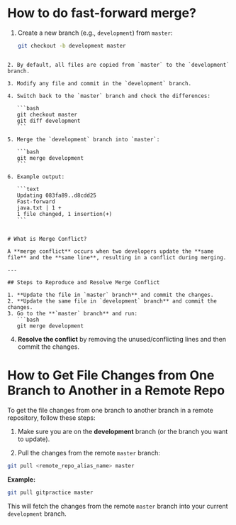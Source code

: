 
# How to do fast-forward merge?

1. Create a new branch (e.g., `development`) from `master`:
   ```bash
   git checkout -b development master
````

2. By default, all files are copied from `master` to the `development` branch.

3. Modify any file and commit in the `development` branch.

4. Switch back to the `master` branch and check the differences:

   ```bash
   git checkout master
   git diff development
   ```

5. Merge the `development` branch into `master`:

   ```bash
   git merge development
   ```

6. Example output:

   ```text
   Updating 083fa89..d8cdd25
   Fast-forward
   java.txt | 1 +
   1 file changed, 1 insertion(+)
   ```


# What is Merge Conflict?

A **merge conflict** occurs when two developers update the **same file** and the **same line**, resulting in a conflict during merging.

---

## Steps to Reproduce and Resolve Merge Conflict

1. **Update the file in `master` branch** and commit the changes.  
2. **Update the same file in `development` branch** and commit the changes.  
3. Go to the **`master` branch** and run:  
   ```bash
   git merge development
````

4. **Resolve the conflict** 
by removing the unused/conflicting lines and then commit the changes.



# How to Get File Changes from One Branch to Another in a Remote Repo

To get the file changes from one branch to another branch in a remote repository, follow these steps:

1. Make sure you are on the **development** branch (or the branch you want to update).

2. Pull the changes from the remote `master` branch:

```bash
git pull <remote_repo_alias_name> master
````

**Example:**

```bash
git pull gitpractice master
```

This will fetch the changes from the remote `master` branch into your current `development` branch.
